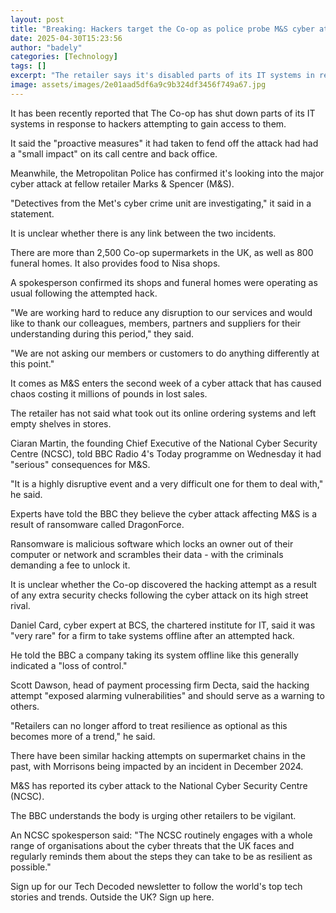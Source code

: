 ```yaml
---
layout: post
title: "Breaking: Hackers target the Co-op as police probe M&S cyber attack"
date: 2025-04-30T15:23:56
author: "badely"
categories: [Technology]
tags: []
excerpt: "The retailer says it's disabled parts of its IT systems in response to the incident."
image: assets/images/2e01aad5df6a9c9b324df3456f749a67.jpg
---
```


It has been recently reported that The Co-op has shut down parts of its IT systems in response to hackers attempting to gain access to them.

It said the "proactive measures" it had taken to fend off the attack had had a "small impact" on its call centre and back office.

Meanwhile, the Metropolitan Police has confirmed it's looking into the major cyber attack at fellow retailer Marks & Spencer (M&S).

"Detectives from the Met's cyber crime unit are investigating," it said in a statement.

It is unclear whether there is any link between the two incidents.

There are more than 2,500 Co-op supermarkets in the UK, as well as 800 funeral homes. It also provides food to Nisa shops.

A spokesperson confirmed its shops and funeral homes were operating as usual following the attempted hack.

"We are working hard to reduce any disruption to our services and would like to thank our colleagues, members, partners and suppliers for their understanding during this period," they said.

"We are not asking our members or customers to do anything differently at this point."

It comes as M&S enters the second week of a cyber attack that has caused chaos costing it millions of pounds in lost sales.

The retailer has not said what took out its online ordering systems and left empty shelves in stores.

Ciaran Martin, the founding Chief Executive of the National Cyber Security Centre (NCSC), told BBC Radio 4's Today programme on Wednesday it had "serious" consequences for M&S.

"It is a highly disruptive event and a very difficult one for them to deal with," he said.

Experts have told the BBC they believe the cyber attack affecting M&S is a result of ransomware called DragonForce.

Ransomware is malicious software which locks an owner out of their computer or network and scrambles their data - with the criminals demanding a fee to unlock it.

It is unclear whether the Co-op discovered the hacking attempt as a result of any extra security checks following the cyber attack on its high street rival.

Daniel Card, cyber expert at BCS, the chartered institute for IT, said it was "very rare" for a firm to take systems offline after an attempted hack.

He told the BBC a company taking its system offline like this generally indicated a "loss of control."

Scott Dawson, head of payment processing firm Decta, said the hacking attempt "exposed alarming vulnerabilities" and should serve as a warning to others.

"Retailers can no longer afford to treat resilience as optional as this becomes more of a trend," he said.

There have been similar hacking attempts on supermarket chains in the past, with Morrisons being impacted by an incident in December 2024.

M&S has reported its cyber attack to the National Cyber Security Centre (NCSC).

The BBC understands the body is urging other retailers to be vigilant. 

An NCSC spokesperson said: "The NCSC routinely engages with a whole range of organisations about the cyber threats that the UK faces and regularly reminds them about the steps they can take to be as resilient as possible."

Sign up for our Tech Decoded newsletter to follow the world's top tech stories and trends. Outside the UK? Sign up here.

